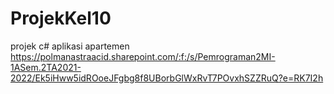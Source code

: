 # ProjekKel10
projek c# aplikasi apartemen
https://polmanastraacid.sharepoint.com/:f:/s/Pemrograman2MI-1ASem.2TA2021-2022/Ek5iHww5idROoeJFgbg8f8UBorbGlWxRvT7POvxhSZZRuQ?e=RK7I2h
